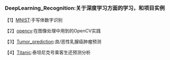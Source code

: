 ### DeepLearning_Recognition:关于深度学习方面的学习，和项目实例
【1】[MNIST](https://github.com/King-Key/DeepLearning_Recognition/tree/master/MNIST):手写体数字识别

【2】[opencv](https://github.com/King-Key/DeepLearning_Recognition/tree/master/opencv):在图像处理中用到的OpenCV实践

【3】[Tumor_prediction](https://github.com/King-Key/DeepLearning_Recognition/tree/master/Tumor_prediction):良/恶性乳腺癌肿瘤预测

【4】[Titanic](https://github.com/King-Key/DeepLearning_Recognition/tree/master/Titanic):泰坦尼克号乘客生还预测分析
